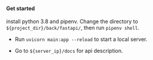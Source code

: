 #### Get started
install  python 3.8 and pipenv. Change the directory to `${project_dir}/back/fastapi/`, then run `pipenv shell`.

- Run `uvicorn main:app --reload` to start a local server.

- Go to `${server_ip}/docs` for api description.
